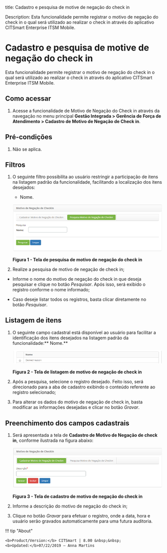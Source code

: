 title: Cadastro e pesquisa de motive de negação do check in

Description: Esta funcionalidade permite registrar o motivo de negação do check
in o qual será utilizado ao realizar o check in através do aplicativo CITSmart
Enterprise ITSM Mobile.

# Cadastro e pesquisa de motive de negação do check in

Esta funcionalidade permite registrar o motivo de negação do check in o qual
será utilizado ao realizar o check in através do aplicativo CITSmart Enterprise
ITSM Mobile.

Como acessar
-----------

1.  Acesse a funcionalidade de Motivo de Negação do Check in através da
    navegação no menu principal **Gestão Integrada > Gerência de Força de
    Atendimento > Cadastro de Motivo de Negação de Check in**.

Pré-condições
------------

1.  Não se aplica.

Filtros
-------

1.  O seguinte filtro possibilita ao usuário restringir a participação de itens
    na listagem padrão da funcionalidade, facilitando a localização dos itens
    desejados:

    -   Nome.

    ![Criar](images/checkin-1.png)
    
    **Figura 1 - Tela de pesquisa de motivo de negação do check in**

1.  Realize a pesquisa de motivo de negação de check in;

-   Informe o nome do motivo de negação do check in que deseja pesquisar e
    clique no botão *Pesquisar*. Após isso, será exibido o registro conforme o
    nome informado;

-   Caso deseje listar todos os registros, basta clicar diretamente no
    botão *Pesquisar*.

Listagem de itens
----------------

1.  O seguinte campo cadastral está disponível ao usuário para facilitar a
    identificação dos itens desejados na listagem padrão da
    funcionalidade:** Nome.**

    ![Criar](images/checkin-2.png)
    
    **Figura 2 - Tela de listagem de motivo de negação de check in**

1.  Após a pesquisa, selecione o registro desejado. Feito isso, será direcionado
    para a aba de cadastro exibindo o conteúdo referente ao registro
    selecionado;

2.  Para alterar os dados do motivo de negação de check in, basta modificar as
    informações desejadas e clicar no botão *Gravar*.

Preenchimento dos campos cadastrais
---------------------------------

1.  Será apresentada a tela de **Cadastro de Motivo de Negação de check in**,
    conforme ilustrada na figura abaixo:

    ![Criar](images/checkin-3.png)

    **Figura 3 - Tela de cadastro de motivo de negação do check in**

1.  Informe a descrição do motivo de negação do check in;

2.  Clique no botão *Gravar* para efetuar o registro, onde a data, hora e
    usuário serão gravados automaticamente para uma futura auditoria.


!!! tip "About"

    <b>Product/Version:</b> CITSmart | 8.00 &nbsp;&nbsp;
    <b>Updated:</b>07/22/2019 – Anna Martins
